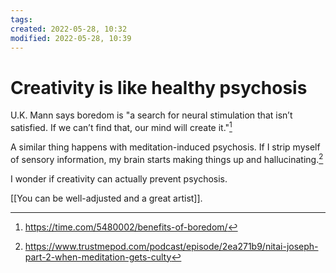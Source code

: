 ```yaml
---
tags: 
created: 2022-05-28, 10:32
modified: 2022-05-28, 10:39
---
```


# Creativity is like healthy psychosis
U.K. Mann says boredom is "a search for neural stimulation that isn’t satisfied. If we can’t find that, our mind will create it."[^1]

A similar thing happens with meditation-induced psychosis. If I strip myself of sensory information, my brain starts making things up and hallucinating.[^2]

I wonder if creativity can actually prevent psychosis. 

[[You can be well-adjusted and a great artist]].

[^1]: https://time.com/5480002/benefits-of-boredom/
[^2]: https://www.trustmepod.com/podcast/episode/2ea271b9/nitai-joseph-part-2-when-meditation-gets-culty
[^3]: https://pocket.co/xpoXLW?cta=1&src=ph